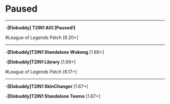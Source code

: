 # Paused
___
-**[Elobuddy] T2IN1 AIO [Paused!]**

#League of Legends Patch [6.20+]
___
-**[Elobuddy]T2IN1 Standalone Wukong** [1.69+]

-**[Elobuddy]T2IN1 Library** [1.69+]

#League of Legends Patch [6.17+]
___
-**[Elobuddy]T2IN1 SkinChanger** [1.67+]

-**[Elobuddy]T2IN1 Standalone Teemo** [1.67+]

